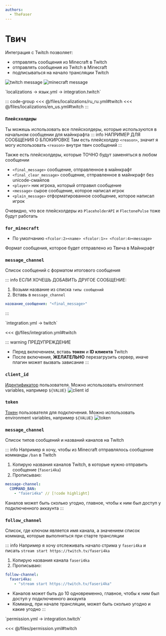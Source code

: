 ```yaml
---
authors:
  - TheFaser
---
```


# Твич

Интеграция с Twitch позволяет:
- отправлять сообщения из Minecraft в Twitch
- отправлять сообщения из Twitch в Minecraft
- подписываться на начало трансляции Twitch

![twitch message](/twitchmessage.png)
![minecraft message](/twitchminecraftmessage.png)

<!--@include: @/parts/messageTag.md-->

[//]: # (localization)
<!--@include: @/parts/words.md#localization--> 
<!--@include: @/parts/words.md#path--> `localizations → язык.yml → integration.twitch`

<!--@include: @/parts/words.md#default--> 

::: code-group
<<< @/files/localizations/ru_ru.yml#twitch
<<< @/files/localizations/en_us.yml#twitch
:::

### `Плейсхолдеры`

Ты можешь использовать все плейсхолдеры, которые используются в начальном сообщении для майнкрафта
::: info НАПРИМЕР ДЛЯ СООБЩЕНИЯ О БЛОКИРОВКЕ
Там есть плейсхолдер `<reason>`, значит я могу использовать `<reason>` внутри твич сообщений
:::

Также есть плейсхолдеры, которые ТОЧНО будут заменяться в любом сообщении
- `<final_message>` сообщение, отправленное в майнкрафт
- `<final_clear_message>` сообщение, отправленное в майнкрафт без unicode-смайлов
- `<player>` ник игрока, который отправил сообщение
- `<message>` сырое сообщение, которое написал игрок
- `<plain_message>` отформатированное сообщение, которое написал игрок

Очевидно, что все плейсхолдеры из `PlaceholderAPI` и `FlectonePulse` тоже будут работать

### `for_minecraft`
- По умолчанию `<fcolor:2><name> <fcolor:1>» <fcolor:4><message>`

Формат сообщения, которое будет отправлено из Твича в Майнкрафт

### `message_channel`

Список сообщений с форматом итогового сообщения

::: info ЕСЛИ ХОЧЕШЬ ДОБАВИТЬ ДРУГОЕ СООБЩЕНИЕ:
1. Возьми название из списка `типы сообщений`
2. Вставь в `message_channel`
```yaml
название_сообщения: "<final_message>"
```
:::

[//]: # (integration.yml)
<!--@include: @/parts/words.md#setting-->
<!--@include: @/parts/words.md#path--> `integration.yml → twitch`

<!--@include: @/parts/words.md#default-->
<<< @/files/integration.yml#twitch

<!--@include: @/parts/enable.md-->

::: warning ПРЕДУПРЕЖДЕНИЕ
- Перед включением, вставь **токен** и **ID клиента** Twitch
- После включения, **ЖЕЛАТЕЛЬНО** перезагрузить сервер, иначе плагин может вызвать зависание
:::

### `client_id`

[Идентификатор](https://twitchtokengenerator.com/) пользователя. Можно использовать environment variables, например `${VALUE}`
![client id](/twitchclientid.png)

### `token`

[Токен](https://twitchtokengenerator.com/) пользователя для подключения. Можно использовать environment variables, например `${VALUE}`
![token](/twitchtoken.png)

### `message_channel`

Список типов сообщений и названий каналов на Twitch

::: info Например я хочу, чтобы из Minecraft отправлялось сообщение комманды `/ban` в Twitch
1. Копирую названия каналов Twitch, в которые нужно отправить сообщение (`faseri4ka`)
2. Прописываю:
```yaml
message-channel:
  COMMAND_BAN:
    - "faseri4ka" // [!code highlight]
```

Каналов может быть сколько угодно, главное, чтобы к ним был доступ у подключенного аккаунта
:::

### `follow_channel`

Список, где ключом является имя канала, а значением список комманд, которые выполняться при старте трансляции

::: info Например я хочу отслеживать начало стрима у `faseri4ka` и писать `stream start https://twitch.tv/faseri4ka`
1. Копирую названия канала `faseri4ka`
2. Прописываю:
```yaml
follow-channel:
  faseri4ka:
    - "stream start https://twitch.tv/faseri4ka"
```

- Каналов может быть до 10 одновременно, главное, чтобы к ним был доступ у подключенного аккаунта
- Комманд, при начале трансляции, может быть сколько угодно и какие угодно
:::

<!--@include: @/parts/destination.md-->

[//]: # (permission.yml)
<!--@include: @/parts/words.md#permission-->
<!--@include: @/parts/words.md#path--> `permission.yml → integration.twitch`

<!--@include: @/parts/words.md#default-->
<<< @/files/permission.yml#twitch

<!--@include: @/parts/permission/permissionTier3.md-->
